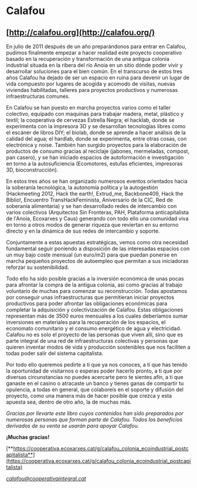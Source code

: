 # Calafou
## [http://calafou.org](http://calafou.org/)

En julio de 2011 después de un año preparándonos para entrar en Calafou, pudimos finalmente empezar a hacer realidad este proyecto cooperativo basado en la recuperación y transformación de una antigua colonia industrial situada en la ribera del río Anoia en un sitio dónde poder vivir y desarrollar soluciones para el bien común. En el transcurso de estos tres años Calafou ha dejado de ser un espacio en ruina para devenir un lugar de vida compuesto por lugares de acogida y acomodo de visitas, nuevas viviendas habilitadas, talleres para proyectos productivos y numerosas infraestructuras comunes.

En Calafou se han puesto en marcha proyectos varios como el taller colectivo, equipado con maquinas para trabajar madera, metal, plástico y textil; la cooperativa de cervezas Estrella Negra; el hacklab, donde se experimenta con la impresora 3D y se desarrollan tecnologías libres como el escáner de libros DIY; el biolab, donde se aprende a hacer análisis de la calidad del agua; el hardlab, donde se experimenta, entre otras cosas, con electrónica y noise. También han surgido proyectos para la elaboración de productos de consumo gracias al reciclaje (jabones, mermeladas, compost, pan casero), y se han iniciado espacios de autoformación e investigación en torno a la autosuficiencia (Ecomotores, estufas eficientes, impresoras 3D, bioconstrucción).

En estos tres años se han organizado numerosos eventos orientados hacia la soberanía tecnológica, la autonomía política y la autogestión (Hackmeeting 2012, Hack the earth!, Extrud_me, Backbone409, Hack the Biblio!, Encuentro TransHackFeminista, Aniversario de la CIC, Red de soberanía alimentaria) y se han desarrollado redes de intercambio con varios colectivos (Arquitectos Sin Fronteras, PAH, Plataforma anticapitalista de l'Anoia, Ecoxarxes y Caus) generando con todo ello una comunidad viva en torno a otros modos de generar riqueza que reviertan en su entorno directo y en la dinámica de sus redes de intercambio y soporte.

Conjuntamente a estas apuestas estratégicas, vemos como otra necesidad fundamental seguir poniendo a disposición de las interesadas espacios con un muy bajo coste mensual (un euro/m2) para que puedan ponerse en marcha pequeños proyectos de autoempleo que permitan a sus iniciadoras reforzar su sostenibilidad.

Todo ello ha sido posible gracias a la inversión económica de unas pocas para afrontar la compra de la antigua colonia, así como gracias al trabajo voluntario de muchas para comenzar su reconstrucción. Todas apostamos por conseguir unas infraestructuras que permitieran iniciar proyectos productivos para poder afrontar las obligaciones económicas para completar la adquisición y colectivización de Calafou. Estas obligaciones representan más de 3500 euros mensuales a los cuales deberíamos sumar inversiones en materiales para la recuperación de los espacios, el economato comunitario y el consumo energético de agua y electricidad. Calafou no es solo el proyecto de las personas que viven allí, sino que es parte integral de una red de infraestructuras colectivas y personas que quieren inventar modos de vida y producción sostenibles que nos faciliten a todas poder salir del sistema capitalista.

Por todo ello queremos pedirte a ti que ya nos conoces, a ti que has tenido la oportunidad de visitarnos o esperas poder hacerlo pronto, a ti que por diversas circunstancias no puedes acercarte pero te sientes afín, a ti que ganaste en el casino o atracaste un banco y tienes ganas de compartir tu opulencia, a todas en general, que colaboreís en el soporte y difusión del proyecto, como una manera más de hacer posible que crezca y esta apuesta sea, dentro de otro año, la de muchas más.

*Gracias por llevarte este libro cuyos contenidos han sido preparados por numerosas personas que forman parte de Calafou. Todos los beneficios derivados de su venta se usarán para apoyar Calafou.*

**¡Muchas gracias!**

[**https://cooperativa.ecoxarxes.cat/g/calafou_colonia_ecoindustrial_postcapitalista**](https://cooperativa.ecoxarxes.cat/g/calafou_colonia_ecoindustrial_postcapitalista)

*calafou@cooperativaintegral.cat*
